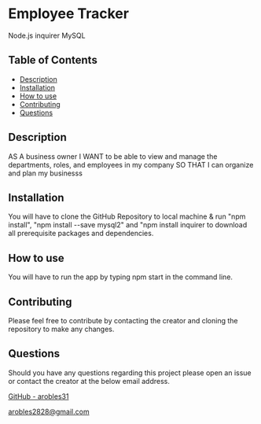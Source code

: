 # Employee Tracker
Node.js
inquirer
MySQL


## Table of Contents

- [Description](#description)
- [Installation](#installation)
- [How to use](#how-to-use)
- [Contributing](#contributing)
- [Questions](#questions)

## Description

AS A business owner
I WANT to be able to view and manage the departments, roles, and employees in my company
SO THAT I can organize and plan my businesss

## Installation

You will have to clone the GitHub Repository to local machine & run "npm install", "npm install --save mysql2" and "npm install inquirer to download all prerequisite packages and dependencies.

## How to use

You will have to run the app by typing npm start in the command line.

## Contributing

Please feel free to contribute by contacting the creator and cloning the repository to make any changes.

## Questions

Should you have any questions regarding this project please open an issue or contact the creator at the below email address.

[GitHub - arobles31](https://github.com/arobles31)

[arobles2828@gmail.com](arobles2828@gmail.com)